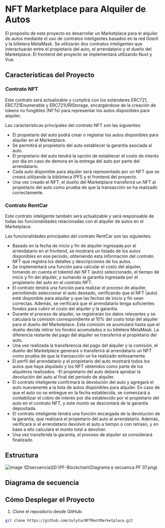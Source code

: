 # NFT Marketplace para Alquiler de Autos

El propósito de este proyecto es desarrollar un Marketplace para el alquiler de autos mediante el uso de contratos inteligentes basados en la red Goerli y la billetera MetaMask. Se utilizarán dos contratos inteligentes que interactuarán entre el propietario del auto, el arrendatario y el dueño del Marketplace. El frontend del proyecto se implementará utilizando Nuxt y Vue.

## Características del Proyecto

### Contrato NFT

Este contrato será actualizable y cumplirá con los estándares ERC721, ERC721Enumerable y ERC721URIStorage, encargándose de la creación de tokens no fungibles (NFTs) para representar los autos disponibles para alquiler.

Las características principales del contrato NFT son las siguientes:

- El propietario del auto podrá crear o registrar los autos disponibles para alquiler en el Marketplace.
- Se permitirá al propietario del auto establecer la garantía asociada al auto.
- El propietario del auto tendrá la opción de establecer el costo de interés por día en caso de demora en la entrega del auto por parte del arrendatario.
- Cada auto disponible para alquiler será representado por un NFT que se creará utilizando la biblioteca IPFS y el frontend del proyecto.
- Una vez creado el NFT, el dueño del Marketplace transferirá un NFT al propietario del auto como prueba de que la transacción se ha realizado correctamente.

### Contrato RentCar

Este contrato inteligente también será actualizable y será responsable de todas las funcionalidades relacionadas con el alquiler de autos en el Marketplace.

Las funcionalidades principales del contrato RentCar son las siguientes:

- Basado en la fecha de inicio y fin de alquiler ingresada por el arrendatario en el frontend, se mostrará un listado de los autos disponibles en ese período, obteniendo esta información del contrato NFT que registra los detalles y descripciones de los autos.
- Se implementará una función para calcular el costo del alquiler, tomando en cuenta el tokenId del NFT (auto) seleccionado, el tiempo de inicio y fin del alquiler, y sumando la garantía ingresada por el propietario del auto en el contrato NFT.
- El contrato tendrá una función para realizar el proceso de alquiler, permitiendo seleccionar el auto deseado, verificando que el NFT (auto) esté disponible para alquilar y que las fechas de inicio y fin sean correctas. Además, se verificará que el arrendatario tenga suficientes fondos para cubrir el costo del alquiler y la garantía.
- Durante el proceso de alquiler, se registrarán los datos relevantes y se calculará la comisión correspondiente al 10% del costo total del alquiler para el dueño del Marketplace. Esta comisión se acumulará hasta que el dueño decida retirar los fondos acumulados a su billetera MetaMask. La diferencia restante del pago del alquiler se transferirá al propietario del auto.
- Una vez realizada la transferencia del pago del alquiler y la comisión, el dueño del Marketplace generará o transferirá al arrendatario un NFT como prueba de que la transacción se ha realizado exitosamente.
- El perfil del arrendatario y el propietario del auto mostrará todos los autos que haya alquilado y los NFT obtenidos como parte de los alquileres realizados.
-El propietario del auto deberá aprobar la devolución del auto al final del período de alquiler.
- El contrato inteligente confirmará la devolución del auto y agregará el auto nuevamente a la lista de autos disponibles para alquiler. En caso de que el auto no se entregue en la fecha establecida, se comenzará a contabilizar el cobro de interés por día establecido por el propietario del auto en el contrato NFT, y este monto se descontará de la garantía depositada.
- El contrato inteligente tendrá una función encargada de la devolución de la garantía, que realizará el propietario del auto al arrendatario. Además, verificará si el arrendatario devolvió el auto a tiempo o con retraso, y en base a ello calculará el monto total a devolver.
- Una vez transferida la garantía, el proceso de alquiler se considerará finalizado.
## Estructura
![image](https://github.com/zulyta/NFTRentMarketplace/assets/32932810/ce97cf53-a7e0-4187-8c90-e2cc58f353da)
![Dsecuencia](D:\PF-Blockchain\Diagrama e secuenca PF 07.png)
## Diagrama de secuencia

## Cómo Desplegar el Proyecto

1. Clone el repositorio desde GitHub:

```bash
git clone https://github.com/zulyta/NFTRentMarketplace.git
